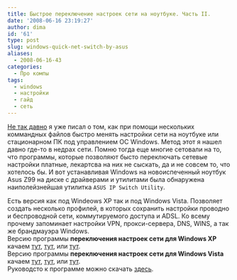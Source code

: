 ```yaml
---
title: Быстрое переключение настроек сети на ноутбуке. Часть II.
date: '2008-06-16 23:19:27'
author: dima
id: '61'
type: post
slug: windows-quick-net-switch-by-asus
aliases: 
  - 2008-06-16-43
categories:
  - Про компы
tags:
  - windows
  - настройки
  - гайд
  - сеть
---
```


[Не так давно](/blog/windows-quick-net-switch) я уже писал о том, как при помощи нескольких коммандных файлов быстро менять настройки сети на ноутбуке или стационарном ПК под управлением ОС Windows. Метод этот я нашел давно где-то в недрах сети. Помню тогда еще многие сетовали на то, что программы, которые позволяют бысто переключать сетевые настройки платные, лекартсва на них не сыскать, да и не совсем то, что хотелось бы. И вот устанавливая Windows на новоиспеченный ноутбук Asus Z99 на диске с драйверами и утилитами была обнаружена наиполейзнейшая утилитка `ASUS IP Switch Utility`.

Есть версия как под Windeows XP так и под Windows Vista. Позволяет создать несколько профилей, в которых сохранить настройки проводно и беспроводной сети, коммутируемого доступа и ADSL. Ко всему прочему запоминает настройки VPN, прокси-сервера, DNS, WINS, а так же брандмауэра Windows.  
Версию программы **переключения настроек сети для Windows XP** качаем [тут](https://dlsvr01.asus.com/pub/ASUS/nb/Apps/Net4Switch/XP/V1.0.0014/Net4Switch_XP_070922.zip), [тут](https://dlsvr02.asus.com/pub/ASUS/nb/Apps/Net4Switch/XP/V1.0.0014/Net4Switch_XP_070922.zip), или [тут](https://dlsvr03.asus.com/pub/ASUS/nb/Apps/Net4Switch/XP/V1.0.0014/Net4Switch_XP_070922.zip).  
Версию программы **переключения настроек сети для Windows Vista** качаем [тут](https://dlsvr01.asus.com/pub/ASUS/nb/Apps/Net4Switch/vista/V1.0.0012/Net4Switch_VT.zip), [тут](https://dlsvr02.asus.com/pub/ASUS/nb/Apps/Net4Switch/vista/V1.0.0012/Net4Switch_VT.zip), или [тут](https://dlsvr03.asus.com/pub/ASUS/nb/Apps/Net4Switch/vista/V1.0.0012/Net4Switch_VT.zip).  
Руководсто к программе можно скачать [здесь](https://dlsvr01.asus.com/pub/ASUS/nb/A8E/ASUS_Net4Switch_UserGuide_XP_EN_V1.pdf).
